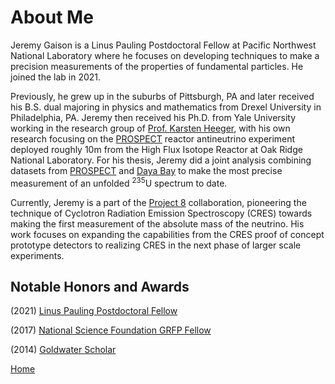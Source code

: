 # About Me

Jeremy Gaison is a Linus Pauling Postdoctoral Fellow at Pacific Northwest National Laboratory where he focuses on developing techniques to make a precision measurements of the properties of fundamental particles. He joined the lab in 2021.

Previously, he grew up in the suburbs of Pittsburgh, PA and later received his B.S. dual majoring in physics and mathematics from Drexel University in Philadelphia, PA.
Jeremy then received his Ph.D. from Yale University working in the research group of [Prof. Karsten Heeger](https://heegerlab.yale.edu/), with his own research focusing on the [PROSPECT](https://prospect.yale.edu/) reactor antineutrino experiment deployed roughly 10m from the High Flux Isotope Reactor at Oak Ridge National Laboratory.
For his thesis, Jeremy did a joint analysis combining datasets from [PROSPECT](https://prospect.yale.edu/) and [Daya Bay](http://dayabay.ihep.ac.cn/twiki/bin/view/Public/) to make the most precise measurement of an unfolded <sup>235</sup>U spectrum to date.

Currently, Jeremy is a part of the [Project 8](https://https://www.project8.org/) collaboration, pioneering the technique of Cyclotron Radiation Emission Spectroscopy (CRES) towards making the first measurement of the absolute mass of the neutrino. His work focuses on expanding the capabilities from the CRES proof of concept prototype detectors to realizing CRES in the next phase of larger scale experiments.


## Notable Honors and Awards

(2021) [Linus Pauling Postdoctoral Fellow](https://www.pnnl.gov/projects/linus-pauling-distinguished-postdoctoral-fellowship)

(2017) [National Science Foundation GRFP Fellow](https://www.nsfgrfp.org/)

(2014) [Goldwater Scholar](https://goldwaterscholarship.gov/)

[Home](/README.md)